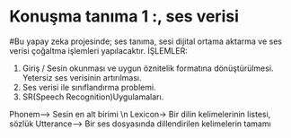 # Konuşma tanıma 1 :, ses verisi

#Bu yapay zeka projesinde; ses tanıma, sesi dijital ortama aktarma ve ses verisi çoğaltma işlemleri yapılacaktır.
İŞLEMLER:
1. Giriş / Sesin okunması ve uygun öznitelik formatına dönüştürülmesi. Yetersiz ses verisinin artırılması.
2.	Ses verisi ile sınıflandırma problemi.
3.	SR(Speech Recognition)Uygulamaları.


Phonem-->	Sesin en alt birimi \n
Lexicon->	Bir dilin kelimelerinin listesi, sözlük
Utterance-->	Bir ses dosyasında dillendirilen kelimelerin tamamı
